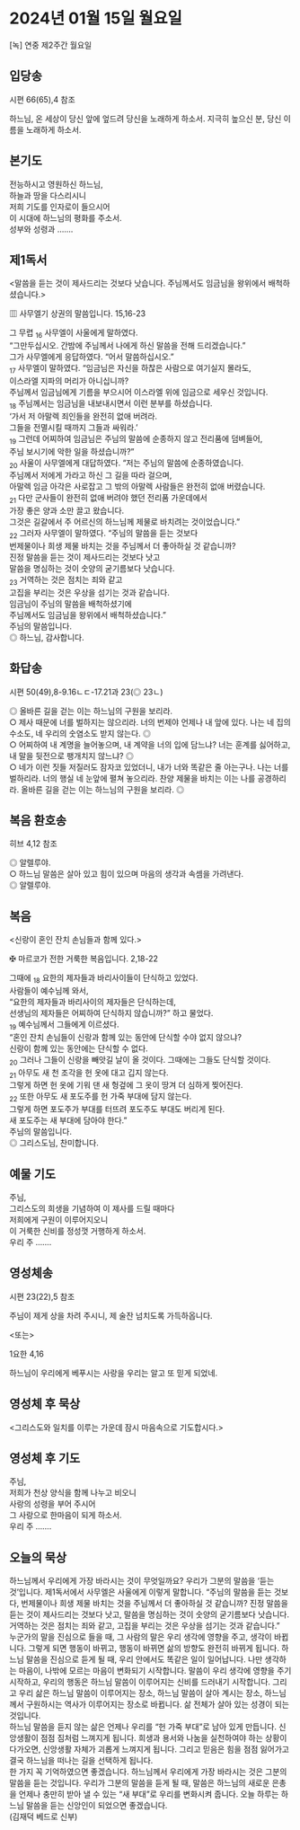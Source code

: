 # 2024년 01월 15일 월요일

[녹] 연중 제2주간 월요일  


## 입당송

시편 66(65),4 참조

하느님, 온 세상이 당신 앞에 엎드려 당신을 노래하게 하소서. 지극히 높으신 분, 당신 이름을 노래하게 하소서.  
  
## 본기도

전능하시고 영원하신 하느님,  
하늘과 땅을 다스리시니  
저희 기도를 인자로이 들으시어  
이 시대에 하느님의 평화를 주소서.  
성부와 성령과 …….  
  
## 제1독서

<말씀을 듣는 것이 제사드리는 것보다 낫습니다. 주님께서도 임금님을 왕위에서 배척하셨습니다.>

▥ 사무엘기 상권의 말씀입니다. 15,16-23

그 무렵 <sub>16</sub> 사무엘이 사울에게 말하였다.  
“그만두십시오. 간밤에 주님께서 나에게 하신 말씀을 전해 드리겠습니다.”  
그가 사무엘에게 응답하였다. “어서 말씀하십시오.”  
<sub>17</sub> 사무엘이 말하였다. “임금님은 자신을 하찮은 사람으로 여기실지 몰라도,  
이스라엘 지파의 머리가 아니십니까?  
주님께서 임금님에게 기름을 부으시어 이스라엘 위에 임금으로 세우신 것입니다.  
<sub>18</sub> 주님께서는 임금님을 내보내시면서 이런 분부를 하셨습니다.  
‘가서 저 아말렉 죄인들을 완전히 없애 버려라.  
그들을 전멸시킬 때까지 그들과 싸워라.’  
<sub>19</sub> 그런데 어찌하여 임금님은 주님의 말씀에 순종하지 않고 전리품에 덤벼들어,  
주님 보시기에 악한 일을 하셨습니까?”  
<sub>20</sub> 사울이 사무엘에게 대답하였다. “저는 주님의 말씀에 순종하였습니다.  
주님께서 저에게 가라고 하신 그 길을 따라 걸으며,  
아말렉 임금 아각은 사로잡고 그 밖의 아말렉 사람들은 완전히 없애 버렸습니다.  
<sub>21</sub> 다만 군사들이 완전히 없애 버려야 했던 전리품 가운데에서  
가장 좋은 양과 소만 끌고 왔습니다.  
그것은 길갈에서 주 어르신의 하느님께 제물로 바치려는 것이었습니다.”  
<sub>22</sub> 그러자 사무엘이 말하였다. “주님의 말씀을 듣는 것보다  
번제물이나 희생 제물 바치는 것을 주님께서 더 좋아하실 것 같습니까?  
진정 말씀을 듣는 것이 제사드리는 것보다 낫고  
말씀을 명심하는 것이 숫양의 굳기름보다 낫습니다.  
<sub>23</sub> 거역하는 것은 점치는 죄와 같고  
고집을 부리는 것은 우상을 섬기는 것과 같습니다.  
임금님이 주님의 말씀을 배척하셨기에  
주님께서도 임금님을 왕위에서 배척하셨습니다.”  
주님의 말씀입니다.  
◎ 하느님, 감사합니다.  
  
## 화답송

시편 50(49),8-9.16ㄴㄷ-17.21과 23(◎ 23ㄴ)

◎ 올바른 길을 걷는 이는 하느님의 구원을 보리라.  
○ 제사 때문에 너를 벌하지는 않으리라. 너의 번제야 언제나 내 앞에 있다. 나는 네 집의 수소도, 네 우리의 숫염소도 받지 않는다. ◎  
○ 어찌하여 내 계명을 늘어놓으며, 내 계약을 너의 입에 담느냐? 너는 훈계를 싫어하고, 내 말을 뒷전으로 팽개치지 않느냐? ◎  
○ 네가 이런 짓들 저질러도 잠자코 있었더니, 내가 너와 똑같은 줄 아는구나. 나는 너를 벌하리라. 너의 행실 네 눈앞에 펼쳐 놓으리라. 찬양 제물을 바치는 이는 나를 공경하리라. 올바른 길을 걷는 이는 하느님의 구원을 보리라. ◎  
  
## 복음 환호송

히브 4,12 참조

◎ 알렐루야.  
○ 하느님 말씀은 살아 있고 힘이 있으며 마음의 생각과 속셈을 가려낸다.  
◎ 알렐루야.  
  
## 복음

<신랑이 혼인 잔치 손님들과 함께 있다.>

✠ 마르코가 전한 거룩한 복음입니다. 2,18-22

그때에 <sub>18</sub> 요한의 제자들과 바리사이들이 단식하고 있었다.  
사람들이 예수님께 와서,  
“요한의 제자들과 바리사이의 제자들은 단식하는데,  
선생님의 제자들은 어찌하여 단식하지 않습니까?” 하고 물었다.  
<sub>19</sub> 예수님께서 그들에게 이르셨다.  
“혼인 잔치 손님들이 신랑과 함께 있는 동안에 단식할 수야 없지 않으냐?  
신랑이 함께 있는 동안에는 단식할 수 없다.  
<sub>20</sub> 그러나 그들이 신랑을 빼앗길 날이 올 것이다. 그때에는 그들도 단식할 것이다.  
<sub>21</sub> 아무도 새 천 조각을 헌 옷에 대고 깁지 않는다.  
그렇게 하면 헌 옷에 기워 댄 새 헝겊에 그 옷이 땅겨 더 심하게 찢어진다.  
<sub>22</sub> 또한 아무도 새 포도주를 헌 가죽 부대에 담지 않는다.  
그렇게 하면 포도주가 부대를 터뜨려 포도주도 부대도 버리게 된다.  
새 포도주는 새 부대에 담아야 한다.”  
주님의 말씀입니다.  
◎ 그리스도님, 찬미합니다.  
  
## 예물 기도

주님,  
그리스도의 희생을 기념하여 이 제사를 드릴 때마다  
저희에게 구원이 이루어지오니  
이 거룩한 신비를 정성껏 거행하게 하소서.  
우리 주 …….  
  
## 영성체송

시편 23(22),5 참조

주님이 제게 상을 차려 주시니, 제 술잔 넘치도록 가득하옵니다.  
  
<또는>  
  
1요한 4,16  
  
하느님이 우리에게 베푸시는 사랑을 우리는 알고 또 믿게 되었네.  
## 영성체 후 묵상

<그리스도와 일치를 이루는 가운데 잠시 마음속으로 기도합시다.>  
## 영성체 후 기도

주님,  
저희가 천상 양식을 함께 나누고 비오니  
사랑의 성령을 부어 주시어  
그 사랑으로 한마음이 되게 하소서.  
우리 주 …….  
  
## 오늘의 묵상

하느님께서 우리에게 가장 바라시는 것이 무엇일까요? 우리가 그분의 말씀을 ‘듣는 것’입니다. 제1독서에서 사무엘은 사울에게 이렇게 말합니다. “주님의 말씀을 듣는 것보다, 번제물이나 희생 제물 바치는 것을 주님께서 더 좋아하실 것 같습니까? 진정 말씀을 듣는 것이 제사드리는 것보다 낫고, 말씀을 명심하는 것이 숫양의 굳기름보다 낫습니다. 거역하는 것은 점치는 죄와 같고, 고집을 부리는 것은 우상을 섬기는 것과 같습니다.”  
누군가의 말을 진심으로 들을 때, 그 사람의 말은 우리 생각에 영향을 주고, 생각이 바뀝니다. 그렇게 되면 행동이 바뀌고, 행동이 바뀌면 삶의 방향도 완전히 바뀌게 됩니다. 하느님 말씀을 진심으로 듣게 될 때, 우리 안에서도 똑같은 일이 일어납니다. 나만 생각하는 마음이, 나밖에 모르는 마음이 변화되기 시작합니다. 말씀이 우리 생각에 영향을 주기 시작하고, 우리의 행동은 하느님 말씀이 이루어지는 신비를 드러내기 시작합니다. 그리고 우리 삶은 하느님 말씀이 이루어지는 장소, 하느님 말씀이 살아 계시는 장소, 하느님께서 구원하시는 역사가 이루어지는 장소로 바뀝니다. 삶 전체가 살아 있는 성경이 되는 것입니다.  
하느님 말씀을 듣지 않는 삶은 언제나 우리를 “헌 가죽 부대”로 남아 있게 만듭니다. 신앙생활이 점점 짐처럼 느껴지게 됩니다. 희생과 용서와 나눔을 실천하여야 하는 상황이 다가오면, 신앙생활 자체가 괴롭게 느껴지게 됩니다. 그리고 믿음은 힘을 점점 잃어가고 결국 하느님을 떠나는 길을 선택하게 됩니다.  
한 가지 꼭 기억하였으면 좋겠습니다. 하느님께서 우리에게 가장 바라시는 것은 그분의 말씀을 듣는 것입니다. 우리가 그분의 말씀을 듣게 될 때, 말씀은 하느님의 새로운 은총을 언제나 충만히 받아 낼 수 있는 “새 부대”로 우리를 변화시켜 줍니다. 오늘 하루는 하느님 말씀을 듣는 신앙인이 되었으면 좋겠습니다.  
(김재덕 베드로 신부)
